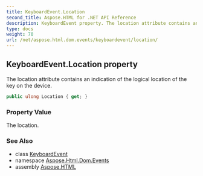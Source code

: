 ```yaml
---
title: KeyboardEvent.Location
second_title: Aspose.HTML for .NET API Reference
description: KeyboardEvent property. The location attribute contains an indication of the logical location of the key on the device
type: docs
weight: 70
url: /net/aspose.html.dom.events/keyboardevent/location/
---
```

## KeyboardEvent.Location property

The location attribute contains an indication of the logical location of the key on the device.

```csharp
public ulong Location { get; }
```

### Property Value

The location.

### See Also

* class [KeyboardEvent](../)
* namespace [Aspose.Html.Dom.Events](../../keyboardevent/)
* assembly [Aspose.HTML](../../../)
